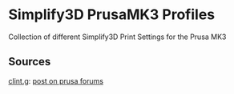 # Simplify3D PrusaMK3 Profiles
Collection of different Simplify3D Print Settings for the Prusa MK3

## Sources
[clint.g](https://shop.prusa3d.com/forum/memberlist.php?mode=viewprofile&u=45106): [post on prusa forums](https://shop.prusa3d.com/forum/general-discussion-announcements-and-releases-f61/simplify3d-settings-for-mk3-t12950-s180.html#p79942)
